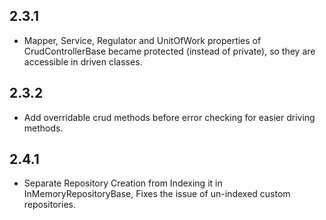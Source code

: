 



2.3.1
-----


 * Mapper, Service, Regulator  and UnitOfWork properties of 
 CrudControllerBase became protected (instead of private),
  so they are accessible in driven classes.
  
  
 2.3.2
 -----
 
  * Add overridable crud methods before error checking for easier driving methods.
  
  
  2.4.1
  -----
  
  * Separate Repository Creation from Indexing it in InMemoryRepositoryBase, 
    Fixes the issue of un-indexed custom repositories. 